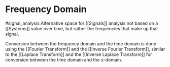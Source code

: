 # Frequency Domain
#signal_analysis 
Alternative space for [[Signals]] analysis not based on a [[Systems]] value over time, but rather the frequencies that make up that signal.

Conversion between the frequency domain and the time domain is done using the [[Fourier Transform]] and the [[Inverse Fourier Transform]], similar to the [[Laplace Transform]] and the [[Inverse Laplace Transform]] for conversion between the time domain and the s-domain.